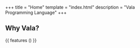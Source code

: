 +++
title = "Home"
template = "index.html"
description = "Vala Programming Language"
+++

## Why Vala?

{{ features () }}
